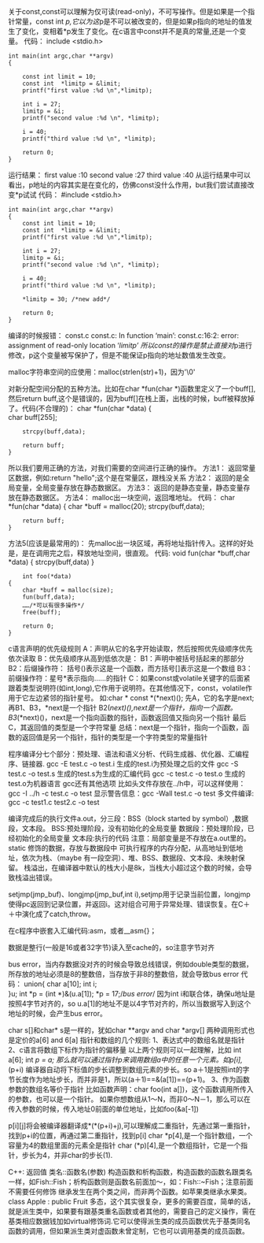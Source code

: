 关于const,const可以理解为仅可读(read-only)，不可写操作。但是如果是一个指针常量，const int *p,它以为这*p是不可以被改变的，但是如果p指向的地址的值发生了变化，变相着*p发生了变化。在c语言中const并不是真的常量,还是一个变量。
代码：
	include <stdio.h>
	
	int main(int argc,char **argv)
	{
	
		const int limit = 10;
		const int  *limitp = &limit;
		printf("first value :%d \n",*limitp);
	
		int i = 27;
		limitp = &i;
		printf("second value :%d \n", *limitp);
	
		i = 40;
		printf("third value :%d \n", *limitp);
	
		return 0;
	}
运行结果：
	first value :10
	second value :27
	third value :40
从运行结果中可以看出，p地址的内容其实是在变化的，仿佛const没什么作用，but我们尝试直接改变*p试试
代码：
	#include <stdio.h>
	
	int main(int argc,char **argv)
	{
		const int limit = 10;
		const int  *limitp = &limit;
		printf("first value :%d \n",*limitp);
	
		int i = 27;
		limitp = &i;
		printf("second value :%d \n", *limitp);
	
		i = 40;
		printf("third value :%d \n", *limitp);
		
		*limitp = 30; /*new add*/
	
		return 0;
	}
编译的时候报错：
	const.c 
	const.c: In function ‘main’:
	const.c:16:2: error: assignment of read-only location ‘*limitp’
所以const的操作是禁止直接对*p进行修改，p这个变量被写保护了，但是不能保证p指向的地址数值发生改变。


malloc字符串空间的应使用：malloc(strlen(str)+1)，因为'\0'


对新分配空间分配的五种方法。比如在char *fun(char *)函数里定义了一个buff[],然后return buff,这个是错误的，因为buff[]在栈上面，出栈的时候，buff被释放掉了。代码(不合理的)：
	char *fun(char *data)
	{	
		char buff[255];
	
		strcpy(buff,data);
	
		return buff;
	}
所以我们要用正确的方法，对我们需要的空间进行正确的操作。
方法1：
  返回常量区数据，例如:return "hello";这个是在常量区，跟栈没关系
方法2：
  返回的是全局变量，全局变量存放在静态数据区。
方法3：
  返回的是静态变量，静态变量存放在静态数据区。
方法4：
  malloc出一块空间，返回堆地址。
  代码：
	char *fun(char *data)
	{
		char *buff = malloc(20);
		strcpy(buff,data);
		
		return buff;
	}
方法5(应该是最常用的)：
   先malloc出一块区域，再将地址指针传入。这样的好处是，是在调用完之后，释放地址空间，很直观。
   代码:
	void fun(char *buff,char *data)
	{
		strcpy(buff,data)
	}
	
		int foo(*data)
	{
		char *buff = malloc(size);
		fun(buff,data);
		……/*可以有很多操作*/
		free(buff);
		
		return 0;
	}


c语言声明的优先级规则
A：声明从它的名字开始读取，然后按照优先级顺序优先依次读取
B：优先级顺序从高到低依次是：
   B1：声明中被括号括起来的那部分
   B2：后缀操作符：
       括号()表示这是一个函数，而方括号[]表示这是一个数组
   B3：前缀操作符：星号*表示指向……的指针
C：如果const或volatile关键字的后面紧跟着类型说明符(如int,long),它作用于说明符。在其他情况下，const，volatile作用于它左边紧邻的指针星号。
如:char * const *(*next)();
先A，它的名字是next;
再B1、B3，*next是一个指针
B2(*next)(),next是一个指针，指向一个函数。
B3*(*next)()，next是一个指向函数的指针，函数返回值又指向另一个指针
最后C，其返回值的类型是一个字符常量
总结：next是一个指针，指向一个函数，函数的返回值是另一个指针，指针的类型是一个字符类型的常量指针


程序编译分七个部分：预处理、语法和语义分析、代码生成器、优化器、汇编程序、链接器.
gcc -E test.c -o test.i   生成的test.i为预处理之后的文件
gcc -S test.c -o test.s   生成的test.s为生成的汇编代码
gcc -c test.c -o test.o   生成的test.o为机器语言
gcc还有其他选项
比如头文件存放在../h中，可以这样使用：gcc -I ../h -c test.c -o test
显示警告信息：gcc -Wall test.c -o test
多文件编译: gcc -c test1.c test2.c -o test

编译完成后的执行文件a.out，分三段：BSS（block started by symbol）,数据段，文本段。
BSS:预处理阶段，没有初始化的全局变量
数据段：预处理阶段，已经初始化的全局变量
文本段:执行的代码
注意：局部变量是不存放在a.out里的。static 修饰的数据，存放与数据段中
可执行程序的内存分配，从高地址到低地址，依次为栈、（maybe 有一段空洞）、堆、BSS、数据段、文本段、未映射保留。
栈溢出，在编译器中默认的栈大小是8k，当栈大小超过这个数的时候，会导致栈溢出错误。

setjmp(jmp_buf)、longjmp(jmp_buf,int i),setjmp用于记录当前位置，longjmp使得pc返回到记录位置，并返回i。这对组合可用于异常处理、错误恢复。在C＋＋中演化成了catch,throw。

在c程序中嵌套入汇编代码:asm，或者__asm{}；

数据是整行(一般是16或者32字节)读入至cache的，so注意字节对齐

bus error，当内存数据没对齐的时候会导致总线错误，例如double类型的数据，所存放的地址必须是8的整数倍，当存放于非8的整数倍，就会导致bus error
代码：
	union{
		char a[10];
		int i;	
	}u;
	int *p = (int *)&(u.a[1]);
	*p = 17;/*bus error*/
因为int i和联合体，确保u地址是按照4字节对齐的，so u.a[1]的地址不是以4字节对齐的，所以当数据写入到这个地址的时候，会产生bus error。

char s[]和char* s是一样的，犹如char **argv and char *argv[]
两种调用形式也是定价的a[6] and 6[a]
指针和数组的几个规则:
1、表达式中的数组名就是指针
2、c语言将数组下标作为指针的偏移量
以上两个规则可以一起理解，比如
	int a[6];
	int *p = a;
那么就可以通过指针p来调用数组a中的任意一个元素。如p[i],*(p+i)
编译器自动将下标值的步长调整到数组元素的步长。so a＋1是按照int的字节长度作为地址步长，而并非是1，所以(a＋1)==&(a[1])==(p+1)。
3、作为函数参数的数组名等价于指针
比如函数声明：char foo(int a[])，这个函数调用所传入的参数，也可以是一个指针。	
如果你想数组从1～N，而非0～N－1，那么可以在传入参数的时候，传入地址0前面的单位地址，比如foo(&a[-1])

p[i][j]将会被编译器翻译成*(*(p+i)+j),可以理解成二重指针，先通过第一重指针，找到p+i的位置，再通过第二重指针，找到p[i]
char *p[4],是一个指针数组，一个容量为4的数组里面的元素全是指针
char (*p)[4],是一个数组指针，它是一个指针，步长为4，并非char的步长(1).

C++:
返回值 类名::函数名(参数)
构造函数和析构函数，构造函数的函数名跟类名一样，如Fish::Fish；析构函数则是函数名前面加～，如：Fish::~Fish；注意前面不需要任何修饰
继承发生在两个类之间，而非两个函数。如苹果类继承水果类。class Apple : public Fruit
多态，这个其实很复杂，更多的需要百度，简单的话，就是派生类中，如果要有跟基类重名函数或者其他的，需要自己的定义操作，需在基类相应数据钱加如virtual修饰词.它可以使得派生类的成员函数优先于基类同名函数的调用，但如果派生类对虚函数未曾定制，它也可以调用基类的成员函数。
